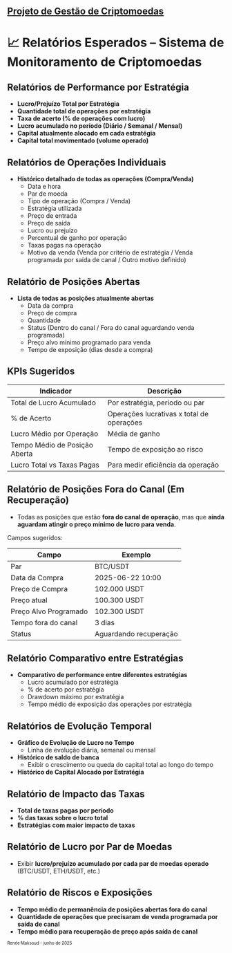 ## [Projeto de Gestão de Criptomoedas](<https://maksoud.github.io/Criptomoedas/Projeto%20de%20Gest%C3%A3o%20de%20Criptomoedas>)

# 📈 Relatórios Esperados – Sistema de Monitoramento de Criptomoedas


## Relatórios de Performance por Estratégia

- **Lucro/Prejuízo Total por Estratégia**
- **Quantidade total de operações por estratégia**
- **Taxa de acerto (% de operações com lucro)**
- **Lucro acumulado no período (Diário / Semanal / Mensal)**
- **Capital atualmente alocado em cada estratégia**
- **Capital total movimentado (volume operado)**


## Relatórios de Operações Individuais

- **Histórico detalhado de todas as operações (Compra/Venda)**
    - Data e hora
    - Par de moeda
    - Tipo de operação (Compra / Venda)
    - Estratégia utilizada
    - Preço de entrada
    - Preço de saída
    - Lucro ou prejuízo
    - Percentual de ganho por operação
    - Taxas pagas na operação
    - Motivo da venda (Venda por critério de estratégia / Venda programada por saída de canal / Outro motivo definido)


## Relatório de Posições Abertas

- **Lista de todas as posições atualmente abertas**
    - Data da compra
    - Preço de compra
    - Quantidade
    - Status (Dentro do canal / Fora do canal aguardando venda programada)
    - Preço alvo mínimo programado para venda
    - Tempo de exposição (dias desde a compra)


## KPIs Sugeridos

| Indicador                     | Descrição                                 |
| ----------------------------- | ----------------------------------------- |
| Total de Lucro Acumulado      | Por estratégia, período ou par            |
| % de Acerto                   | Operações lucrativas x total de operações |
| Lucro Médio por Operação      | Média de ganho                            |
| Tempo Médio de Posição Aberta | Tempo de exposição ao risco               |
| Lucro Total vs Taxas Pagas    | Para medir eficiência da operação         |


## Relatório de Posições Fora do Canal (Em Recuperação)

- Todas as posições que estão **fora do canal de operação**, mas que **ainda aguardam atingir o preço mínimo de lucro para venda**.

Campos sugeridos:

|Campo|Exemplo|
|---|---|
|Par|BTC/USDT|
|Data da Compra|2025-06-22 10:00|
|Preço de Compra|102.000 USDT|
|Preço atual|100.300 USDT|
|Preço Alvo Programado|102.300 USDT|
|Tempo fora do canal|3 dias|
|Status|Aguardando recuperação|


## Relatório Comparativo entre Estratégias

- **Comparativo de performance entre diferentes estratégias**
    - Lucro acumulado por estratégia
    - % de acerto por estratégia
    - Drawdown máximo por estratégia
    - Tempo médio de exposição das operações por estratégia


## Relatórios de Evolução Temporal

- **Gráfico de Evolução de Lucro no Tempo**
    - Linha de evolução diária, semanal ou mensal
- **Histórico de saldo de banca**
    - Exibir o crescimento ou queda do capital total ao longo do tempo
- **Histórico de Capital Alocado por Estratégia**


## Relatório de Impacto das Taxas

- **Total de taxas pagas por período**
- **% das taxas sobre o lucro total**
- **Estratégias com maior impacto de taxas**


## Relatório de Lucro por Par de Moedas

- Exibir **lucro/prejuízo acumulado por cada par de moedas operado**  
    (BTC/USDT, ETH/USDT, etc.)


## Relatório de Riscos e Exposições

- **Tempo médio de permanência de posições abertas fora do canal**
- **Quantidade de operações que precisaram de venda programada por saída de canal**
- **Tempo médio para recuperação de preço após saída de canal**


<sup><sub>
Renée Maksoud - junho de 2025
</sub></sup>